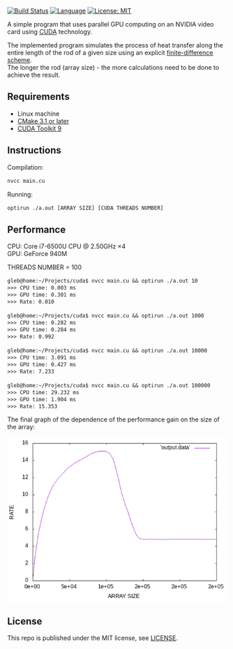 [![Build Status](https://travis-ci.com/rugleb/cuda.svg?branch=master)](https://travis-ci.com/rugleb/cuda)
[![Language](https://img.shields.io/badge/Lang-CUDA-green.svg)]()
[![License: MIT](https://img.shields.io/badge/License-MIT-yellow.svg)](https://opensource.org/licenses/MIT)

A simple program that uses parallel GPU computing on an NVIDIA video card using [CUDA](https://developer.nvidia.com/cuda-zone) technology.

The implemented program simulates the process of heat transfer along the entire length of the rod of a given size using an explicit [finite-difference scheme](https://en.wikipedia.org/wiki/Finite_difference_method).  
The longer the rod (array size) - the more calculations need to be done to achieve the result.

## Requirements

* Linux machine
* [CMake 3.1 or later](https://cmake.org/download)
* [CUDA Toolkit 9](https://developer.nvidia.com/cuda-90-download-archive)

## Instructions

Compilation:
```bash
nvcc main.cu
```

Running:
```bash
optirun ./a.out [ARRAY SIZE] [CUDA THREADS NUMBER]
```

## Performance

CPU: Core i7-6500U CPU @ 2.50GHz ×4  
GPU: GeForce 940M

THREADS NUMBER = 100

```
gleb@home:~/Projects/cuda$ nvcc main.cu && optirun ./a.out 10
>>> CPU time: 0.003 ms
>>> GPU time: 0.301 ms
>>> Rate: 0.010

gleb@home:~/Projects/cuda$ nvcc main.cu && optirun ./a.out 1000
>>> CPU time: 0.282 ms
>>> GPU time: 0.284 ms
>>> Rate: 0.992

gleb@home:~/Projects/cuda$ nvcc main.cu && optirun ./a.out 10000
>>> CPU time: 3.091 ms
>>> GPU time: 0.427 ms
>>> Rate: 7.233

gleb@home:~/Projects/cuda$ nvcc main.cu && optirun ./a.out 100000
>>> CPU time: 29.232 ms
>>> GPU time: 1.904 ms
>>> Rate: 15.353
```

The final graph of the dependence of the performance gain on the size of the array:  

![](https://github.com/rugleb/cuda/blob/master/benchmark/chart.png?raw=true)

## License

This repo is published under the MIT license, see [LICENSE](https://github.com/rugleb/cuda/blob/master/LICENSE).
